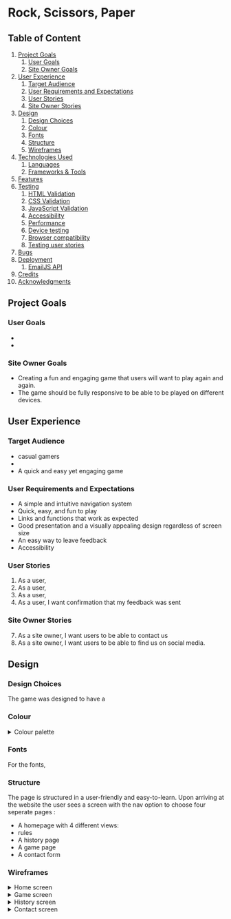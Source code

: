 <H1>Rock, Scissors, Paper</H1>


## Table of Content

1. [Project Goals](#project-goals)
    1. [User Goals](#user-goals)
    2. [Site Owner Goals](#site-owner-goals)
2. [User Experience](#user-experience)
    1. [Target Audience](#target-audience)
    2. [User Requirements and Expectations](#user-requirements-and-expectations)
    3. [User Stories](#user-stories)
    4. [Site Owner Stories](#site-owner-stories)
3. [Design](#design)
    1. [Design Choices](#design-choices)
    2. [Colour](#colours)
    3. [Fonts](#fonts)
    4. [Structure](#structure)
    5. [Wireframes](#wireframes)
4. [Technologies Used](#technologies-used)
    1. [Languages](#languages)
    2. [Frameworks & Tools](#frameworks-&-tools)
5. [Features](#features)
6. [Testing](#validation)
    1. [HTML Validation](#HTML-validation)
    2. [CSS Validation](#CSS-validation)
    3. [JavaScript Validation](#javascript-validation)
    4. [Accessibility](#accessibility)
    5. [Performance](#performance)
    6. [Device testing](#performing-tests-on-various-devices)
    7. [Browser compatibility](#browser-compatability)
    8. [Testing user stories](#testing-user-stories)
8. [Bugs](#Bugs)
9. [Deployment](#deployment)
    1. [EmailJS API](#emailjs-api)
10. [Credits](#credits)
11. [Acknowledgments](#acknowledgments)

## Project Goals 


### User Goals
- 
- 

### Site Owner Goals
- Creating a fun and engaging game that users will want to play again and again.
- The game should be fully responsive to be able to be played on different devices.

## User Experience

### Target Audience
- casual gamers
- 
- A quick and easy yet engaging game 

### User Requirements and Expectations
- A simple and intuitive navigation system
- Quick, easy, and fun to play
- Links and functions that work as expected
- Good presentation and a visually appealing design regardless of screen size
- An easy way to leave feedback
- Accessibility

### User Stories
1. As a user, 
2. As a user, 
3. As a user,  
4. As a user,  I want confirmation that my feedback was sent


### Site Owner Stories
7. As a site owner, I want users to be able to contact us 
8. As a site owner, I want users to be able to find us on social media.

## Design

### Design Choices
The game was designed to have a 

### Colour
 

<details><summary>Colour palette</summary>
<img src="">
</details>

### Fonts
For the fonts, 

### Structure
The page is structured in a user-friendly and easy-to-learn. Upon arriving at the website the user sees a screen with the nav option to choose four seperate pages :

- A homepage with 4 different views:
- rules
- A history page 
- A game page 
- A contact form


### Wireframes

<details><summary>Home screen</summary>
<img src="">
</details>
<details><summary>Game screen</summary>
<img src="">
</details>
<details><summary>History screen</summary>
<img src="">
</details>
<details><summary>Contact screen</summary>
<img src="">

## Technologies Used

### Languages
- HTML
- CSS
- JavaScript

### Frameworks & Tools
- Bootstrap v5.0
- Git
- GitHub
- Gitpod
- Balsamiq
- Font Awesome
- JSHint
- W3C Markup validation service
- W3C Jigsaw CSS validation service 
- WAVE WebAIM web accessibility evaluation tool
- EmailJS

## Features
The site consists of four pages and ##? features

### Header
- Featured on all pages
- Consists of the game logo and game title

<details><summary>Header</summary>
<img src="">
</details>

### Footer
- Featured on all pages
- Consists of a section providing social media links and a link to the contact form
- User story related: 8

<details><summary>Footer</summary>
<img src="">
</details>

### Home screen
- Provides an option to choose between three different game difficulties.
- User story related: 1

<details><summary>Home screen</summary>
<img src="">
</details>

### Game screen
- Consists of :
    - Game difficulty that is currently being played
    - A section with the current score
    - User stories related: 

<details><summary>Game screen</summary>
<img src="">
</details>

### Contact form
- A way for the user to provide feedback
- User story related 7 

<details><summary>Contact Form</summary>
<img src="">
</details>

### Form confirmation
- Provides the user with feedback after the form has been submitted 
- User story related: 6

<details><summary>Form confirmation</summary>
<img src="">
</details>

## Validation

### HTML Validation
The W3C Markup Validation Service was used to validate the HTML of the website. All pages pass with no errors no warnings to show.
<details><summary>Home</summary>
<img src="">
</details>
<details><summary>Contact Us</summary>
<img src="">
</details>


### CSS Validation
The W3C Jigsaw CSS Validation Service was used to validate the CSS of the website. When validating the page as a whole, the validator shows some errors linked to Bootstrap v5.0. When validating just my custom CSS it passes with no errors.

<details><summary>Full page</summary>
<img src="">
</details>
<details><summary>style.css</summary>
<img src="">
</details>

### JavaScript Validation
JSHint Static Code Analysis Tool for JavaScript was used to validate the Javascript files. No significant issues were found.
<details><summary>game-settings.js</summary>
<img src="">
</details>
<details><summary>guessing-be.js</summary>
<img src="">
</details>
<details><summary>contact.js</summary>
<img src="">
</details>

### Accessibility
The WAVE WebAIM web accessibility evaluation tool was used to ensure the website met high accessibility standards. All pages pass with 0 errors.

<details><summary>Home</summary>
<img src="">
</details>
<details><summary>History</summary>
<img src="">
</details>
<details><summary>Game</summary>
<img src="">
</details>
<details><summary>Contact</summary>
<img src="">
</details>

### Performance 
Google Lighthouse in Google Chrome Developer Tools was used to test the performance of the website.

<details><summary>Home</summary>
<img src="">
</details>
<details><summary>History</summary>
<img src="">
</details>
<details><summary>Game</summary>
<img src="">
</details>
<details><summary>Contact</summary>
<img src="">
</details>

### Performing tests on various devices 
The website was tested on the following devices:
-

In addition, the website was tested using the Google Chrome Developer Tools Device Toggling option for all available device options.

### Browser Compatability
The website was tested on the following browsers:

- Google Chrome
- Mozilla Firefox
- Microsoft Edge

### Testing user stories

1. As a user, I want to be able to 

| **Feature** | **Action** | **Expected Result** | **Actual Result** |
|-------------|------------|---------------------|-------------------|
| Home screen | Click on the rules button | ??? | Works as expected |

<details><summary>Screenshots</summary>
<img src="">
</details>

2. As a user, I want to play and beat

| **Feature** | **Action** | **Expected Result** | **Actual Result** |
|-------------|------------|---------------------|-------------------|
| Game screen |  | | Works as expected |

<details><summary>Screenshots</summary>
<img src="">
</details>

3. As a user, I want to be able to 
| **Feature** | **Action** | **Expected Result** | **Actual Result** |
|-------------|------------|---------------------|-------------------|
| Game screen |  |  | Works as expected |

<details><summary>Screenshots</summary>
<img src="">
</details>


4. As a site owner, I want users to be able to find us on social media.

| **Feature** | **Action** | **Expected Result** | **Actual Result** |
|-------------|------------|---------------------|-------------------|
| Footer | Scroll down to the footer section | See social media links | Works as expected |

<details><summary>Screenshots</summary>
<img src="docs/user-story-testing/user-story-8.jpg">
</details>

## Bugs

| **Bug** | **Fix** |
| ----------- | ----------- |
| The score doesn't tally  |
| 

## Deployment
The website was deployed using GitHub Pages by following these steps:


### EmailJS API
1. Create an account at emailjs.com
2. Add new email service, make note of the contact_service id
3. Add a new email template, make note of the contact_form id
4. Go the the integration dashboard, make note of your user id
5. Load the EmailJS SDK in the head of your HTML file
6. In JavaScript create a function that listens to a submit event and then initializes the SDK with your user id (emailjs.init('YOUR_USER_ID');) and submits the form (emailjs.sendForm('contact_service', 'contact_form', this);)

## Credits
All images, from google images.

### Media
- 

### Code
- Webdev
- HTML for contact form https://getbootstrap.com/docs/5.0/forms/overview/#overview
- JavaScript code for bootstrap modal usage from https://getbootstrap.com/docs/5.0/components/modal/#via-javascript
- Email sending JavaScript API code was written with the help of the official EmailJS tutorial https://www.emailjs.com/docs/tutorial/creating-contact-form/

## Acknowledgments